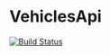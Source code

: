 # VehiclesApi
[![Build Status](https://dev.azure.com/ehabali-alten/VehicleApi/_apis/build/status/VehicleApi-dev-as%20-%20CI?branchName=master)](https://dev.azure.com/ehabali-alten/VehicleApi/_build/latest?definitionId=4&branchName=master)
